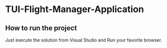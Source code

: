 # TUI-Flight-Manager-Application

## How to run the project
Just execute the solution from Visual Studio and Run your favorite browser.
